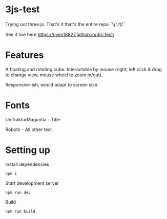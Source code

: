 # 3js-test
Trying out three.js. That's it that's the entire repo ¯\\_(ツ)_/¯

See it live here https://uyen18827.github.io/3js-test/

# Features

A floating and rotating cube. Interactable by mouse (right, left click & drag to change view, mouse wheel to zoom in/out).

Responsive-ish, would adapt to screen size.

# Fonts

UnifrakturMaguntia - Title

Roboto - All other text

# Setting up
Install dependencies

```
npm i
```

Start development server

```
npm run dev
```

Build

```
npm run build
```
